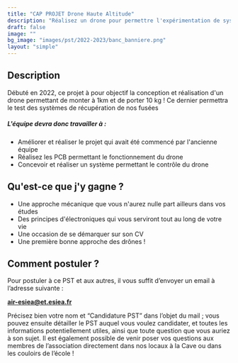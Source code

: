 ```yaml
---
title: "CAP PROJET Drone Haute Altitude"
description: "Réalisez un drone pour permettre l'expérimentation de système de récupération!"
draft: false
image: ""
bg_image: "images/pst/2022-2023/banc_banniere.png"
layout: "simple"
---
```


## Description
Débuté en 2022, ce projet à pour objectif la conception et réalisation d'un drone permettant de monter à 1km et de porter 10 kg !
Ce dernier permettra le test des systèmes de récupération de nos fusées


##### L'équipe devra donc travailler à :
- Améliorer et réaliser le projet qui avait été commencé par l'ancienne équipe
- Réalisez les PCB permettant le fonctionnement du drone
- Concevoir et réaliser un système permettant le contrôle du drone


## Qu'est-ce que j'y gagne ?
- Une approche mécanique que vous n'aurez nulle part ailleurs dans vos études
- Des principes d'électroniques qui vous serviront tout au long de votre vie
- Une occasion de se démarquer sur son CV
- Une première bonne approche des drônes !

## Comment postuler ?
Pour postuler à ce PST et aux autres, il vous suffit d’envoyer un email à l’adresse suivante :

**air-esiea@et.esiea.fr**

Précisez bien votre nom et “Candidature PST” dans l’objet du mail ; vous pouvez ensuite détailler le PST auquel vous voulez candidater, et toutes les informations potentiellement utiles, ainsi que toute question que vous auriez à son sujet.
Il est également possible de venir poser vos questions aux membres de l’association directement dans nos locaux à la Cave ou dans les couloirs de l’école !